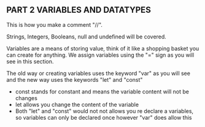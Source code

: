 ## PART 2 VARIABLES AND DATATYPES

This is how you make a comment "//".

Strings, Integers, Booleans, null and undefined will be covered.

Variables are a means of storing value, think of it like a shopping basket you can create for anything. We assign variables using the "=" sign as you will see in this section.

The old way or creating variables uses the keyword "var" as you will see and the new way uses the keywords "let" and "const"

- const stands for constant and means the variable content will not be changes
- let allows you change the content of the variable
- Both "let" and "const" would not not allows you re declare a variables, so variables can only be declared once however "var" does allow this
